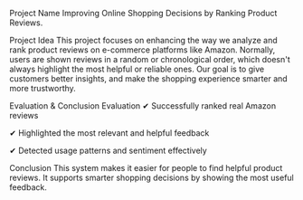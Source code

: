 Project Name
Improving Online Shopping Decisions by Ranking Product Reviews. 
 
Project Idea
This project focuses on enhancing the way we analyze and
 rank product reviews on e-commerce platforms like Amazon.
 Normally, users are shown reviews in a random or chronological
 order, which doesn't always highlight the most helpful or reliable ones.
 Our goal is to give customers better insights, and make the
 shopping experience smarter and more trustworthy.

Evaluation & Conclusion
Evaluation
 ✔ Successfully ranked real Amazon reviews

 ✔ Highlighted the most relevant and helpful feedback

 ✔ Detected usage patterns and sentiment effectively

Conclusion
 This system makes it easier for people to find helpful product reviews.
 It supports smarter shopping decisions by showing the most useful
 feedback.
